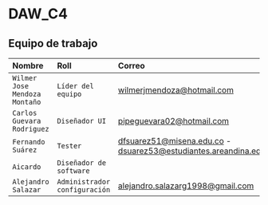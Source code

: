 # DAW_C4

## Equipo de trabajo

| Nombre                        | Roll                          | Correo                           |
| :---------------------------- | :---------------------------- | :------------------------------- |
| `Wilmer Jose Mendoza Montaño` | `Líder del equipo`            | wilmerjmendoza@hotmail.com       |
| `Carlos Guevara Rodriguez `   | `Diseñador UI`                | pipeguevara02@hotmail.com                                 |
| `Fernando Suárez`             | `Tester`                      | dfsuarez51@misena.edu.co - dsuarez53@estudiantes.areandina.edu.co                                 |
| `Aicardo`                     | `Diseñador de software`       |                                  |
| `Alejandro Salazar`           | `Administrador configuración` | alejandro.salazarg1998@gmail.com |
